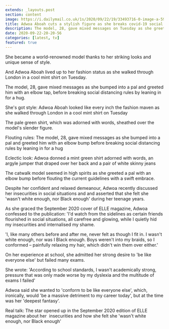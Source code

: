 ```yaml
---
extends: _layouts.post
section: content
image: https://i.dailymail.co.uk/1s/2020/09/22/19/33493716-0-image-a-59_1600800438083.jpg 
title: Adwoa Aboah cuts a stylish figure as she breaks covid-19 social distancing rules to hug pal 
description: The model, 28, gave mixed messages on Tuesday as she greeted her friend with an elbow bump before deciding to break Covid-19 social distancing rules to hug him. 
date: 2020-09-22-20-20-56 
categories: [latest, tv] 
featured: true 
--- 
```

She became a world-renowned model thanks to her striking looks and unique sense of style. 

And Adwoa Aboah lived up to her fashion status as she walked through London in a cool mint shirt on Tuesday. 

The model, 28, gave mixed messages as she bumped into a pal and greeted him with an elbow tap, before breaking social distancing rules by leaning in for a hug. 

She's got style: Adwoa Aboah looked like every inch the fashion maven as she walked through London in a cool mint shirt on Tuesday

The pale green shirt, which was adorned with words, sheathed over the model's slender figure.

Flouting rules: The model, 28, gave mixed messages as she bumped into a pal and greeted him with an elbow bump before breaking social distancing rules by leaning in for a hug

Eclectic look: Adwoa donned a mint green shirt adorned with words, an argyle jumper that draped over her back and a pair of white skinny jeans

The catwalk model seemed in high spirits as she greeted a pal with an elbow bump before flouting the current guidelines with a swift embrace. 

Despite her confident and relaxed demeanour, Adwoa recently discussed her insecurities in social situations and and asserted that she felt she 'wasn't white enough, nor Black enough' during her teenage years.

As she graced the September 2020 cover of ELLE magazine, Adwoa confessed to the publication: 'I'd watch from the sidelines as certain friends flourished in social situations, all carefree and glowing, while I quietly hid my insecurities and internalised my shame.

'I, like many others before and after me, never felt as though I fit in. I wasn't white enough, nor was I Black enough. Boys weren't into my braids, so I conformed – painfully relaxing my hair, which didn't win them over either.'  

On her experience at school, she admitted her strong desire to 'be like everyone else' but failed many exams.

She wrote: 'According to school standards, I wasn't academically strong, pressure that was only made worse by my dyslexia and the multitude of exams I failed'

Adwoa said she wanted to 'conform to be like everyone else', which, ironically, would 'be a massive detriment to my career today', but at the time was her 'deepest fantasy'.   

Real talk: The star opened up in the September 2020 edition of ELLE magazine about her  insecurities and how she felt she 'wasn't white enough, nor Black enough' 

